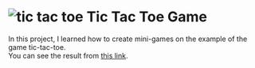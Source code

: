 # ![tic tac toe](https://user-images.githubusercontent.com/96022090/192856540-9c43eb94-16bf-4997-8a39-e56c096226ae.png) Tic Tac Toe Game  
In this project, I learned how to create mini-games on the example of the game tic-tac-toe.  
You can see the result from [this link](https://vikuli.github.io/TicTacToe/).
